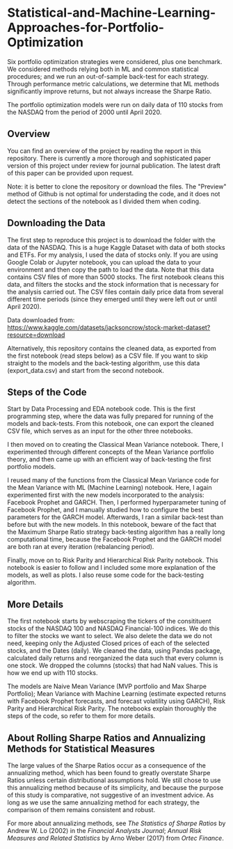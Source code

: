 # Statistical-and-Machine-Learning-Approaches-for-Portfolio-Optimization
Six portfolio optimization strategies were considered, plus one benchmark. We considered methods relying both in ML and common statistical procedures; and we run an out-of-sample back-test for each strategy. Through performance metric calculations, we determine that ML methods significantly improve returns, but not always increase the Sharpe Ratio. 

The portfolio optimization models were run on daily data of 110 stocks from the NASDAQ from the period of 2000 until April 2020.

## Overview
You can find an overview of the project by reading the report in this repository. There is currently a more thorough and sophisticated paper version of this project under review for journal publication. The latest draft of this paper can be provided upon request.

Note: it is better to clone the repository or download the files. The "Preview" method of Github is not optimal for understading the code, and it does not detect the sections of the notebook as I divided them when coding.

## Downloading the Data
The first step to reproduce this project is to download the folder with the data of the NASDAQ. This is a huge Kaggle Dataset with data of both stocks and ETFs. For my analysis, I used the data of stocks only. If you are using Google Colab or Jupyter notebook, you can upload the data to your environment and then copy the path to load the data. Note that this data contains CSV files of more than 5000 stocks. The first notebook cleans this data, and filters the stocks and the stock information that is necessary for the analysis carried out. The CSV files contain daily price data from several different time periods (since they emerged until they were left out or until April 2020).

Data downloaded from: https://www.kaggle.com/datasets/jacksoncrow/stock-market-dataset?resource=download

Alternatively, this repository contains the cleaned data, as exported from the first notebook (read steps below) as a CSV file. If you want to skip straight to the models and the back-testing algorithm, use this data (export_data.csv) and start from the second notebook.

## Steps of the Code
Start by Data Processing and EDA notebook code. This is the first programming step, where the data was fully prepared for running of the models and back-tests. From this notebook, one can export the cleaned CSV file, which serves as an input for the other three notebooks.

I then moved on to creating the Classical Mean Variance notebook. There, I experimented through different concepts of the Mean Variance portfolio theory, and then came up with an efficient way of back-testing the first portfolio models. 

I reused many of the functions from the Classical Mean Variance code for the Mean Variance with ML (Machine Learning) notebook. Here, I again experimented first with the new models incorporated to the analysis: Facebook Prophet and GARCH. Then, I performed hyperparameter tuning of Facebook Prophet, and I manually studied how to configure the best parameters for the GARCH model. Afterwards, I ran a similar back-test than before but with the new models. In this notebook, beware of the fact that the Maximum Sharpe Ratio strategy back-testing algorithm has a really long computational time, because the Facebook Prophet and the GARCH model are both ran at every iteration (rebalancing period).

Finally, move on to Risk Parity and Hierarchical Risk Parity notebook. This notebook is easier to follow and I included some more explanation of the models, as well as plots. I also reuse some code for the back-testing algorithm.

## More Details
The first notebook starts by webscraping the tickers of the consitituent stocks of the NASDAQ 100 and NASDAQ Financial-100 indices. We do this to filter the stocks we want to select. We also delete the data we do not need, keeping only the Adjusted Closed prices of each of the selected stocks, and the Dates (daily). We cleaned the data, using Pandas package, calculated daily returns and reorganized the data such that every column is one stock. We dropped the columns (stocks) that had NaN values. This is how we end up with 110 stocks.

The models are Naive Mean Variance (MVP portfolio and Max Sharpe Portfolio); Mean Variance with Machine Learning (estimate expected returns with Facebook Prophet forecasts, and forecast volatility using GARCH), Risk Parity and Hierarchical Risk Parity. The notebooks explain thoroughly the steps of the code, so refer to them for more details.

## About Rolling Sharpe Ratios and Annualizing Methods for Statistical Measures
The large values of the Sharpe Ratios occur as a consequence of the annualizing method, which has been found to greatly overstate Sharpe Ratios unless certain distributional assumptions hold. We still chose to use this annualizing method because of its simplicity, and because the purpose of this study is comparative, not suggestive of an investment advice. As long as we use the same annualizing method for each strategy, the comparison of them remains consistent and robust.

For more about annualizing methods, see _The Statistics of Sharpe Ratios_ by Andrew W. Lo (2002) in the _Financial Analysts Journal_; _Annual Risk Measures and Related Statistics_ by Arno Weber (2017) from _Ortec Finance_.

